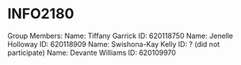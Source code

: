 # INFO2180
Group Members:
Name:   Tiffany Garrick     ID:     620118750
Name:   Jenelle Holloway    ID:     620118909
Name:   Swishona-Kay Kelly  ID:         ? (did not participate)
Name:   Devante Williams    ID:     620109970
